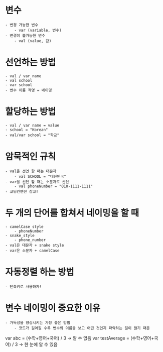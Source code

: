 # 변수

    - 변경 가능한 변수
        - var (variable, 변수)
    - 변경이 불가능한 변수
        - val (value, 값)

# 선언하는 방법

    - val / var name
    - val school
    - var school
    - 변수 이름 작명 = 네이밍

# 할당하는 방법

    - val / var name = value
    - school = "Korean"
    - val/var school = "학교"

# 암묵적인 규칙

    - val을 선언 할 때는 대문자
        - val SCHOOL = "대한민국"
    - var을 선언 할 때는 소문자로 선언
        - val phoneNumber = "010-1111-1111"
    - 코딩컨벤션 참고!

# 두 개의 단어를 합쳐서 네이밍을 할 때

    - camelCase style
        - phoneNumber 
    - snake_style
        - phone_number
    - val은 대문자 + snake style
    - var은 소문자 + camelCase

# 자동정렬 하는 방법

    - 단축키로 사용하자! 

# 변수 네이밍이 중요한 이유

    - 가독성을 향상시키는 가장 좋은 방법
        - 코드가 길어질 수록 변수의 이름을 보고 어떤 것인지 파악하는 일이 많기 때문

var abc = (수학+영어+국어) / 3 -> 알 수 없음
var testAverage = (수학+영어+국어) / 3 -> 한 눈에 알 수 있음 